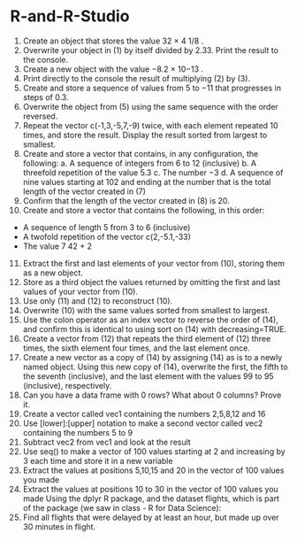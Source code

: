 # R-and-R-Studio

1. Create an object that stores the value 32 × 4 1/8 .
2. Overwrite your object in (1) by itself divided by 2.33. Print the result to the console.
3. Create a new object with the value −8.2 × 10−13 .
4. Print directly to the console the result of multiplying (2) by (3).
5. Create and store a sequence of values from 5 to −11 that progresses in steps of 0.3.
6. Overwrite the object from (5) using the same sequence with the order reversed.
7. Repeat the vector c(-1,3,-5,7,-9) twice, with each element repeated 10 times, and store the
result. Display the result sorted from largest to smallest.
8. Create and store a vector that contains, in any configuration, the following:
a. A sequence of integers from 6 to 12 (inclusive)
b. A threefold repetition of the value 5.3
c. The number −3
d. A sequence of nine values starting at 102 and ending at the number that is the total
length of the vector created in (7)
9. Confirm that the length of the vector created in (8) is 20.
10. Create and store a vector that contains the following, in this order:
- A sequence of length 5 from 3 to 6 (inclusive)
- A twofold repetition of the vector c(2,-5.1,-33)
- The value 7 42 + 2
11. Extract the first and last elements of your vector from (10), storing them as a new object.
12. Store as a third object the values returned by omitting the first and last values of your vector
from (10).
13. Use only (11) and (12) to reconstruct (10).
14. Overwrite (10) with the same values sorted from smallest to largest. 
15. Use the colon operator as an index vector to reverse the order of (14), and confirm this is
identical to using sort on (14) with decreasing=TRUE.
16. Create a vector from (12) that repeats the third element of (12) three times, the sixth element
four times, and the last element once.
17. Create a new vector as a copy of (14) by assigning (14) as is to a newly named object. Using this
new copy of (14), overwrite the first, the fifth to the seventh (inclusive), and the last element
with the values 99 to 95 (inclusive), respectively.
18. Can you have a data frame with 0 rows? What about 0 columns? Prove it.
19. Create a vector called vec1 containing the numbers 2,5,8,12 and 16
20. Use [lower]:[upper] notation to make a second vector called vec2 containing the numbers 5 to 9
21. Subtract vec2 from vec1 and look at the result
22. Use seq() to make a vector of 100 values starting at 2 and increasing by 3 each time and store it
in a new variable
23. Extract the values at positions 5,10,15 and 20 in the vector of 100 values you made
24. Extract the values at positions 10 to 30 in the vector of 100 values you made
Using the dplyr R package, and the dataset flights, which is part of the package (we saw in
class - R for Data Science):
25. Find all flights that were delayed by at least an hour, but made up over 30 minutes in
flight.
